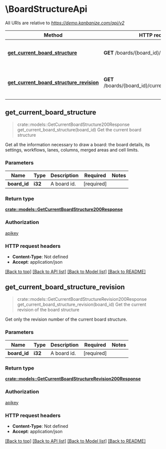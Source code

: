 # \BoardStructureApi

All URIs are relative to *https://demo.kanbanize.com/api/v2*

Method | HTTP request | Description
------------- | ------------- | -------------
[**get_current_board_structure**](BoardStructureApi.md#get_current_board_structure) | **GET** /boards/{board_id}/currentStructure | Get the current board structure
[**get_current_board_structure_revision**](BoardStructureApi.md#get_current_board_structure_revision) | **GET** /boards/{board_id}/currentStructure/revision | Get the current revision of the board structure



## get_current_board_structure

> crate::models::GetCurrentBoardStructure200Response get_current_board_structure(board_id)
Get the current board structure

Get all the information necessary to draw a board: the board details, its settings, workflows, lanes, columns, merged areas and cell limits.

### Parameters


Name | Type | Description  | Required | Notes
------------- | ------------- | ------------- | ------------- | -------------
**board_id** | **i32** | A board id. | [required] |

### Return type

[**crate::models::GetCurrentBoardStructure200Response**](getCurrentBoardStructure_200_response.md)

### Authorization

[apikey](../README.md#apikey)

### HTTP request headers

- **Content-Type**: Not defined
- **Accept**: application/json

[[Back to top]](#) [[Back to API list]](../README.md#documentation-for-api-endpoints) [[Back to Model list]](../README.md#documentation-for-models) [[Back to README]](../README.md)


## get_current_board_structure_revision

> crate::models::GetCurrentBoardStructureRevision200Response get_current_board_structure_revision(board_id)
Get the current revision of the board structure

Get only the revision number of the current board structure.

### Parameters


Name | Type | Description  | Required | Notes
------------- | ------------- | ------------- | ------------- | -------------
**board_id** | **i32** | A board id. | [required] |

### Return type

[**crate::models::GetCurrentBoardStructureRevision200Response**](getCurrentBoardStructureRevision_200_response.md)

### Authorization

[apikey](../README.md#apikey)

### HTTP request headers

- **Content-Type**: Not defined
- **Accept**: application/json

[[Back to top]](#) [[Back to API list]](../README.md#documentation-for-api-endpoints) [[Back to Model list]](../README.md#documentation-for-models) [[Back to README]](../README.md)

